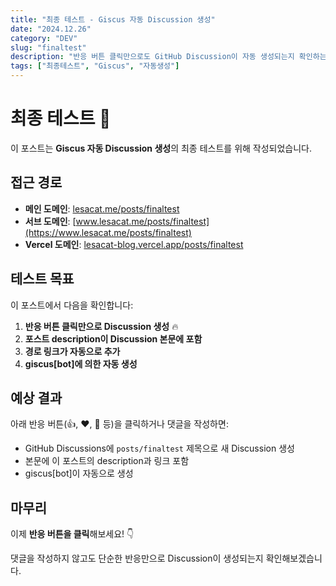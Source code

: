 ```yaml
---
title: "최종 테스트 - Giscus 자동 Discussion 생성"
date: "2024.12.26"
category: "DEV"
slug: "finaltest"
description: "반응 버튼 클릭만으로도 GitHub Discussion이 자동 생성되는지 확인하는 최종 테스트 포스트입니다."
tags: ["최종테스트", "Giscus", "자동생성"]
---
```


# 최종 테스트 🎯

이 포스트는 **Giscus 자동 Discussion 생성**의 최종 테스트를 위해 작성되었습니다.

## 접근 경로

- **메인 도메인**: [lesacat.me/posts/finaltest](https://lesacat.me/posts/finaltest)
- **서브 도메인**: [www.lesacat.me/posts/finaltest](https://www.lesacat.me/posts/finaltest)
- **Vercel 도메인**: [lesacat-blog.vercel.app/posts/finaltest](https://lesacat-blog.vercel.app/posts/finaltest)

## 테스트 목표

이 포스트에서 다음을 확인합니다:

1. **반응 버튼 클릭만으로 Discussion 생성** 🔥
2. **포스트 description이 Discussion 본문에 포함**
3. **경로 링크가 자동으로 추가**
4. **giscus[bot]에 의한 자동 생성**

## 예상 결과

아래 반응 버튼(👍, ❤️, 🎉 등)을 클릭하거나 댓글을 작성하면:

- GitHub Discussions에 `posts/finaltest` 제목으로 새 Discussion 생성
- 본문에 이 포스트의 description과 링크 포함
- giscus[bot]이 자동으로 생성

## 마무리

이제 **반응 버튼을 클릭**해보세요! 👇

댓글을 작성하지 않고도 단순한 반응만으로 Discussion이 생성되는지 확인해보겠습니다.
